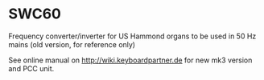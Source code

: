 # SWC60
Frequency converter/inverter for US Hammond organs to be used in 50 Hz mains (old version, for reference only)

See online manual on http://wiki.keyboardpartner.de for new mk3 version and PCC unit.
